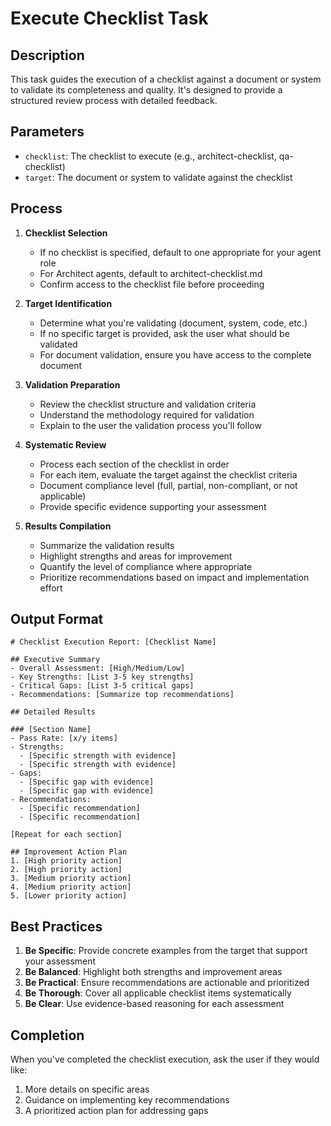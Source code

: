 # Execute Checklist Task

## Description

This task guides the execution of a checklist against a document or system to validate its completeness and quality. It's designed to provide a structured review process with detailed feedback.

## Parameters

- `checklist`: The checklist to execute (e.g., architect-checklist, qa-checklist)
- `target`: The document or system to validate against the checklist

## Process

1. **Checklist Selection**
   - If no checklist is specified, default to one appropriate for your agent role
   - For Architect agents, default to architect-checklist.md
   - Confirm access to the checklist file before proceeding

2. **Target Identification**
   - Determine what you're validating (document, system, code, etc.)
   - If no specific target is provided, ask the user what should be validated
   - For document validation, ensure you have access to the complete document

3. **Validation Preparation**
   - Review the checklist structure and validation criteria
   - Understand the methodology required for validation
   - Explain to the user the validation process you'll follow

4. **Systematic Review**
   - Process each section of the checklist in order
   - For each item, evaluate the target against the checklist criteria
   - Document compliance level (full, partial, non-compliant, or not applicable)
   - Provide specific evidence supporting your assessment

5. **Results Compilation**
   - Summarize the validation results
   - Highlight strengths and areas for improvement
   - Quantify the level of compliance where appropriate
   - Prioritize recommendations based on impact and implementation effort

## Output Format

```
# Checklist Execution Report: [Checklist Name]

## Executive Summary
- Overall Assessment: [High/Medium/Low]
- Key Strengths: [List 3-5 key strengths]
- Critical Gaps: [List 3-5 critical gaps]
- Recommendations: [Summarize top recommendations]

## Detailed Results

### [Section Name]
- Pass Rate: [x/y items]
- Strengths:
  - [Specific strength with evidence]
  - [Specific strength with evidence]
- Gaps:
  - [Specific gap with evidence]
  - [Specific gap with evidence]
- Recommendations:
  - [Specific recommendation]
  - [Specific recommendation]

[Repeat for each section]

## Improvement Action Plan
1. [High priority action]
2. [High priority action]
3. [Medium priority action]
4. [Medium priority action]
5. [Lower priority action]
```

## Best Practices

1. **Be Specific**: Provide concrete examples from the target that support your assessment
2. **Be Balanced**: Highlight both strengths and improvement areas
3. **Be Practical**: Ensure recommendations are actionable and prioritized
4. **Be Thorough**: Cover all applicable checklist items systematically
5. **Be Clear**: Use evidence-based reasoning for each assessment

## Completion

When you've completed the checklist execution, ask the user if they would like:
1. More details on specific areas
2. Guidance on implementing key recommendations
3. A prioritized action plan for addressing gaps